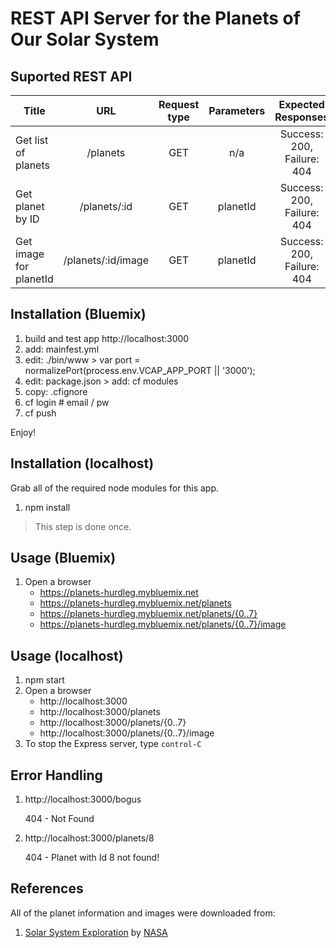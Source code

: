 # REST API Server for the Planets of Our Solar System

## Suported REST API

| Title                  | URL                | Request type | Parameters | Expected Responses         |
|------------------------|:------------------:|:------------:|:----------:|:--------------------------:|
| Get list of planets    | /planets           | GET          | n/a        | Success: 200, Failure: 404 |
| Get planet by ID       | /planets/:id       | GET          | planetId   | Success: 200, Failure: 404 |
| Get image for planetId | /planets/:id/image | GET          | planetId   | Success: 200, Failure: 404 |

## Installation (Bluemix)
1. build and test app http://localhost:3000
2. add: mainfest.yml
3. edit: ./bin/www > var port = normalizePort(process.env.VCAP_APP_PORT || '3000');
4. edit: package.json > add: cf modules
5. copy: .cfignore
6. cf login # email / pw
7. cf push

Enjoy!

## Installation (localhost)
Grab all of the required node modules for this app.
1. npm install

> This step is done once.

## Usage (Bluemix)
1. Open a browser
   * https://planets-hurdleg.mybluemix.net
   * https://planets-hurdleg.mybluemix.net/planets
   * https://planets-hurdleg.mybluemix.net/planets/{0..7}
   * https://planets-hurdleg.mybluemix.net/planets/{0..7}/image

## Usage (localhost)
1. npm start
2. Open a browser
   * http://localhost:3000
   * http://localhost:3000/planets
   * http://localhost:3000/planets/{0..7}
   * http://localhost:3000/planets/{0..7}/image
3. To stop the Express server, type `control-C`

## Error Handling
1. http://localhost:3000/bogus

   404 - Not Found

2. http://localhost:3000/planets/8

   404 - Planet with Id 8 not found!

## References
All of the planet information and images were downloaded from:
1. [Solar System Exploration](http://solarsystem.nasa.gov/planets/) by [NASA](http://www.nasa.gov)

